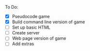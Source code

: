 To Do:
- [x] Pseudocode game
- [x] Build command line version of game
- [ ] Set up basic HTML
- [ ] Create server
- [ ] Web page version of game
- [ ] Add extras